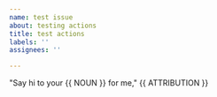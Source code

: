```yaml
---
name: test issue
about: testing actions
title: test actions
labels: ''
assignees: ''

---
```

<!--#
NOUN=mother
ATTRIBUTION=Mark Wahlberg
$-->

"Say hi to your {{ NOUN }} for me," {{ ATTRIBUTION }}
